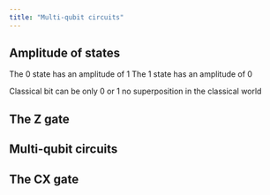 ```yaml
---
title: "Multi-qubit circuits"
---
```

## Amplitude of states
The 0 state has an amplitude of 1
The 1 state has an amplitude of 0

Classical bit can be only 0 or 1 no superposition in the classical world

## The Z gate

## Multi-qubit circuits

## The CX gate
